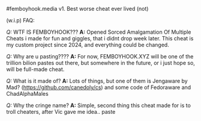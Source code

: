 #femboyhook.media v1. Best worse cheat ever lived (not)

(w.i.p) FAQ: 

*Q:* WTF IS FEMBOYHOOK???
**A:** Opened Sorced Amalgamation Of Multiple Cheats i made for fun and giggles, that i didnt drop week later. This cheat is my custom project since 2024, and everything could be changed.

*Q:* Why are u pasting????
**A:** For now, FEMBOYHOOK.XYZ will be one of the trillion bilion pastes out there, but somewhere in the future, or i just hope so, will be full-made cheat.

*Q:* What is it made of?
**A:** Lots of things, but one of them is Jengaware by Mad? (https://github.com/canedoly/cs) and some code of Fedoraware and ChadAlphaMales

*Q:* Why the cringe name?
**A:** Simple, second thing this cheat made for is to troll cheaters, after Vic gave me idea..
paste
